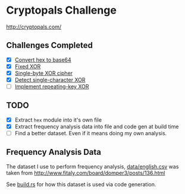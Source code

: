 # Cryptopals Challenge

http://cryptopals.com/


## Challenges Completed

- [x] [Convert hex to base64](http://cryptopals.com/sets/1/challenges/1)
- [x] [Fixed XOR](http://cryptopals.com/sets/1/challenges/2)
- [x] [Single-byte XOR cipher](http://cryptopals.com/sets/1/challenges/3)
- [x] [Detect single-character XOR](http://cryptopals.com/sets/1/challenges/4)
- [ ] [Implement repeating-key XOR](http://cryptopals.com/sets/1/challenges/5)

## TODO

- [x] Extract `hex` module into it's own file
- [x] Extract frequency analysis data into file and code gen at build time
- [ ] Find a better dataset. Even if it means doing my own analysis.

## Frequency Analysis Data

The dataset I use to perform frequency analysis, [data/english.csv](data/english.csv) was taken from  http://www.fitaly.com/board/domper3/posts/136.html

See [build.rs](build.rs) for how this dataset is used via code generation.

